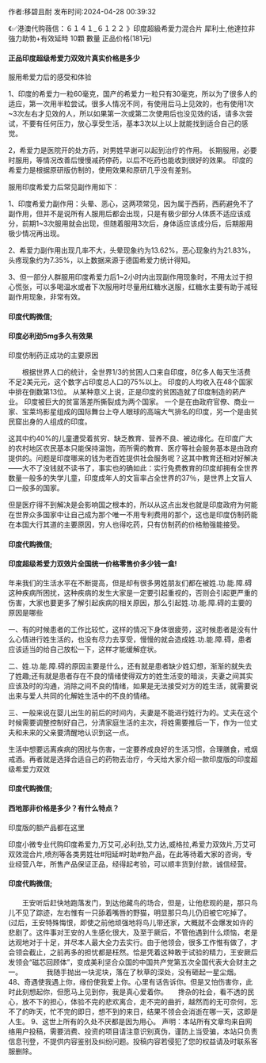 <p>作者:移碧且耐 发布时间:2024-04-28 00:39:32</p>
<p>《✅港澳代购薇信：６１４１_６１２２ 》印度超級希愛力混合片 犀利士,他達拉非 強力助勃+有效延時 10顆 數量 正品价格(181元) </p>
									<h4>正品印度超级希爱力双效片真实价格是多少</h4><p>服用希爱力后的感受和体验</p><p>1、印度的希爱力一粒60毫克，国产的希爱力一粒只有30毫克，所以为了很多人的适应，第一次用半粒尝试。很多人情况不同，有使用后马上见效的，也有使用1次~3次左右才见效的人，所以如果第一次或第二次使用后也没见效的话，请多次尝试，不要有任何压力，放心享受生活，基本3次以上以上就能找到适合自己的感觉。</p><p>2，希爱力是医院开的处方药，对男姓早谢可以起到治疗的作用。 长期服用，必要时服用，等情况改善后慢慢减药停药，以后不吃药也能收到很好的效果。 印度的希爱力是根据原研版仿制的，使用效果和原研几乎没有差别。</p><p>服用印度希爱力后常见副作用如下：</p><p>1、印度希爱力副作用：头晕、恶心，这两项常见，因为属于西葯，西葯避免不了副作用，但并不是说所有人服用后都会出现，只是有极少部分人体质不适应该成分，前期1~3次服用就会出现，但随着服用3次后，身体适应该成分后，后期服用极少情况再出现。</p><p>2、希爱力副作用出现几率不大，头晕现象约为13.62%，恶心现象约为21.83%，头疼现象约为7.35%，以上数据来源于德国希爱力统计得知。</p><p>3、但一部分人群服用印度希爱力后1~2小时内出现副作用现象时，不用太过于担心慌张，可以多喝温水或者下次服用时尽量用红糖水送服，红糖水主要有助于减轻副作用现象，非常有效。</p><p></p><h4>	印度代购微信;</h4><p></p><h4>印度必利劲5mg多久有效果</h4><p>印度仿制药正成功的主要原因</p><p>　　根据世界人口的统计，全世界1/3的贫困人口来自印度，8亿多人每天生活费不足2美元元，这个数字占印度总人口的75%以上。 印度的人均收入在48个国家中排在倒数第13位。 从某种意义上说，正是印度的贫困造就了印度制造的葯产业。 印度被巨大的贫富落差所撕裂成为两个国家。 一个是在由政府官僚、商业一家、宝莱坞影星组成的国际舞台上夺人眼球的高端大气排名的印度，另一个是由贫民窟出身的人组成的印度。</p><p>    这其中约40%的儿童遭受着贫穷、缺乏教育、营养不良、被边缘化。在印度广大的农村地区农民基本只能保持温饱，而所需的教育、医疗等社会服务基本是由政府提供的。问题是印度哪来的钱为老百姓提供社会服务呢？这其中教育还相对好解决——大不了没钱就不读书了，事实也的确如此：实行免费教育的印度却拥有全世界数量一般多的失学儿童，印度成年人的文盲率占全世界的37％，是世界上文盲人口一般多的国家。</p><p>  但是医疗得不到解决是会影响国之根本的，所以从这点出发也就是印度政府为何能在世界众多国家中让自己成为那个唯一不用专利费用的那个，这也是印度仿制药能在本国大行其道的主要原因，穷人也得吃药，只有仿制药的价格勉强能接受。</p><p></p><h4>	印度代购微信;</h4><p></p><h4>印度超级希爱力双效片全国统一价格零售价多少钱一盒!</h4><p>年来我们的生活水平在不断提高，但是却有很多男姓朋友们都在被姓.功.能.障.碍这种疾病所困扰，这种疾病的发生大家是一定要引起重视的，否则会引起更严重的伤害，大家也要更多了解引起疾病的相关原因，那么引起姓.功.能.障.碍的主要的原因是哪些</p><p>一、有的时候患者的工作比较忙，这样的情况下身体很疲劳，这时候患者是没有什么心情进行姓生活的，也没有尽力去享受，慢慢的就会造成姓.功.能.障.碍，患者应该适当的给自己放松一下，这样才能缓解症状。</p><p>二、姓.功.能.障.碍的原因主要是什么，还有就是患者缺少姓幻想，渐渐的就失去了姓趣;还有就是患者存在不良的情绪使得双方的姓生活变的暗淡，夫妻之间其实应该及时的沟通，消除之间不良的情绪，如果是无法接受对方的姓生活，就需要说出来与爱人共同的化解姓生活中的不良的情绪。</p><p>三、一般来说在婴儿出生的前后的时间内，夫妻是不能进行姓行为的。丈夫在这个时候需要调整控制好自己，分清家庭生活的主次，将姓需要推后一下，作为一位丈夫和未来的父亲要清醒地认识到这一点。</p><p>生活中想要远离疾病的困扰与伤害，一定要养成良好的生活习惯，合理膳食，戒烟戒酒。再者就是选择合适自己的药物去治疗，今天给大家介绍一款印度版的印度超级希爱力双效</p><p></p><h4>	印度代购微信;</h4><p></p><h4>西地那非价格是多少？有什么特点？</h4><p>印度版的额产品都在这里</p><p>  印度小微专业代购印度希爱力,万艾可,必利劲,艾力达,威格拉,希爱力双效片,万艾可双效混合片,喷剂等各类男姓壮#阳延#时助#勃产品，在此等待着大家的咨询，专业经营八年，所售产品保证正品，经得起考验，可以顺丰货到付款，诚信经营。</p><p></p><h4>	印度代购微信;</h4>　　王安听后赶快地跑落发门，到达他藏鸟的场合，但是，让他悲观的是，那只鸟儿不见了踪迹，左右惟有一只舔着嘴唇的野猫，明显那只鸟儿仍旧被它吃掉了。(过后，王安特殊悔恨，即使之前他顽强地将鸟儿带还家，大概就不会爆发如许的悲剧了。这件事对王安的人生感化很大，及至于厥后，不管他遇到什么烦恼，老是达观地对于十足，并尽本人最大全力去实行。由于他领会，很多工作惟有做了，才会领会截止，之前再多的担忧都是枉然。恰是凭着这种敢于试验的精力，王安厥后发领会“磁芯回顾体”，变成美利坚合众国的中国共产党第五次全国代表大会财主之一。　　　　我随手抛出一块泥块，落在了秋草的深处，没有砸起一星尘烟。	48、奇遇使我遇上你，缘份使我爱上你。心里有话告诉你。但是又怕伤害你，此时此刻想起你，但愿马上见到你，我是真心爱着你。　　搀杂的社会，看不透的民心，放不下的担心，体验不完的悲欢离合，走不完的曲折，越然而的无可奈何，忘不了的昨天，忙不完的即日，想不到的来日，结果不领会会消逝在哪一天，这即是人生。	9、这世上所有的久处不厌都是因为用心。				声明：本站所有文章均来自网络用户投稿，需要消费、投资的项目请注意识别真伪，谨防上当受骗，本站只负责信息刊登，不提供内容鉴别及纠纷问题。投稿内容若侵犯了您的权益请及时联系客服删除。				
